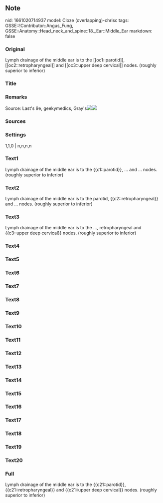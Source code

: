 ## Note
nid: 1661020714937
model: Cloze (overlapping)-chrisc
tags: GSSE::!Contributor::Angus_Fung, GSSE::Anatomy::Head_neck_and_spine::18._Ear::Middle_Ear
markdown: false

### Original
Lymph drainage of the middle ear is to the [[oc1::parotid]], [[oc2::retropharyngeal]] and [[oc3::upper deep cervical]] nodes. (roughly superior to inferior)

### Title


### Remarks
Source: Last's 9e, geekymedics, Gray's<img src=
"LymphNodesWeb.jpg"><img src= 
"paste-30c9ae9487fd04cd2be3a5a710a327b8df845e7f.jpg">

### Sources


### Settings
1,1,0 | n,n,n,n

### Text1
Lymph drainage of the middle ear is to the {{c1::parotid}}, ... and ... nodes. (roughly superior to inferior)

### Text2
Lymph drainage of the middle ear is to the parotid, {{c2::retropharyngeal}} and ... nodes. (roughly superior to inferior)

### Text3
Lymph drainage of the middle ear is to the ..., retropharyngeal and {{c3::upper deep cervical}} nodes. (roughly superior to inferior)

### Text4


### Text5


### Text6


### Text7


### Text8


### Text9


### Text10


### Text11


### Text12


### Text13


### Text14


### Text15


### Text16


### Text17


### Text18


### Text19


### Text20


### Full
Lymph drainage of the middle ear is to the {{c21::parotid}}, {{c21::retropharyngeal}} and {{c21::upper deep cervical}} nodes. (roughly superior to inferior)
